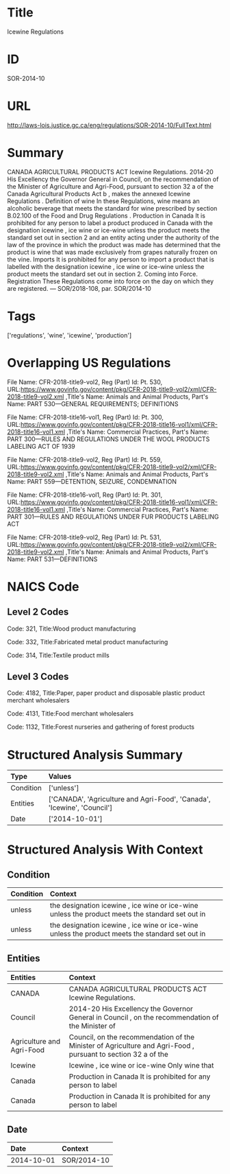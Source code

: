 # Title
Icewine Regulations


# ID
SOR-2014-10

# URL
http://laws-lois.justice.gc.ca/eng/regulations/SOR-2014-10/FullText.html


# Summary
CANADA AGRICULTURAL PRODUCTS ACT Icewine Regulations.
2014-20 His Excellency the Governor General in Council, on the recommendation of the Minister of Agriculture and Agri-Food, pursuant to section 32 a  of the  Canada Agricultural Products Act b , makes the annexed  Icewine Regulations .
Definition of  wine In these Regulations,  wine  means an alcoholic beverage that meets the standard for wine prescribed by section B.02.100 of the  Food and Drug Regulations .
Production in Canada It is prohibited for any person to label a product produced in Canada with the designation  icewine ,  ice wine  or  ice-wine  unless the product meets the standard set out in section 2 and an entity acting under the authority of the law of the province in which the product was made has determined that the product is wine that was made exclusively from grapes naturally frozen on the vine.
Imports It is prohibited for any person to import a product that is labelled with the designation  icewine ,  ice wine  or  ice-wine  unless the product meets the standard set out in section 2.
Coming into Force.
Registration These Regulations come into force on the day on which they are registered.
— SOR/2018-108, par.
SOR/2014-10 


# Tags
['regulations', 'wine', 'icewine', 'production']


# Overlapping US Regulations
File Name: CFR-2018-title9-vol2, Reg (Part) Id: Pt. 530, URL:https://www.govinfo.gov/content/pkg/CFR-2018-title9-vol2/xml/CFR-2018-title9-vol2.xml
,Title's Name: Animals and Animal Products, Part's Name: PART 530—GENERAL REQUIREMENTS; DEFINITIONS

File Name: CFR-2018-title16-vol1, Reg (Part) Id: Pt. 300, URL:https://www.govinfo.gov/content/pkg/CFR-2018-title16-vol1/xml/CFR-2018-title16-vol1.xml
,Title's Name: Commercial Practices, Part's Name: PART 300—RULES AND REGULATIONS UNDER THE WOOL PRODUCTS LABELING ACT OF 1939

File Name: CFR-2018-title9-vol2, Reg (Part) Id: Pt. 559, URL:https://www.govinfo.gov/content/pkg/CFR-2018-title9-vol2/xml/CFR-2018-title9-vol2.xml
,Title's Name: Animals and Animal Products, Part's Name: PART 559—DETENTION, SEIZURE, CONDEMNATION

File Name: CFR-2018-title16-vol1, Reg (Part) Id: Pt. 301, URL:https://www.govinfo.gov/content/pkg/CFR-2018-title16-vol1/xml/CFR-2018-title16-vol1.xml
,Title's Name: Commercial Practices, Part's Name: PART 301—RULES AND REGULATIONS UNDER FUR PRODUCTS LABELING ACT

File Name: CFR-2018-title9-vol2, Reg (Part) Id: Pt. 531, URL:https://www.govinfo.gov/content/pkg/CFR-2018-title9-vol2/xml/CFR-2018-title9-vol2.xml
,Title's Name: Animals and Animal Products, Part's Name: PART 531—DEFINITIONS




# NAICS Code
## Level 2 Codes
Code: 321, Title:Wood product manufacturing

Code: 332, Title:Fabricated metal product manufacturing

Code: 314, Title:Textile product mills




## Level 3 Codes
Code: 4182, Title:Paper, paper product and disposable plastic product merchant wholesalers

Code: 4131, Title:Food merchant wholesalers

Code: 1132, Title:Forest nurseries and gathering of forest products







# Structured Analysis Summary
| Type      | Values                                                                  |
|:----------|:------------------------------------------------------------------------|
| Condition | ['unless']                                                              |
| Entities  | ['CANADA', 'Agriculture and Agri-Food', 'Canada', 'Icewine', 'Council'] |
| Date      | ['2014-10-01']                                                          |


# Structured Analysis With Context
 


## Condition
| Condition   | Context                                                                                         |
|:------------|:------------------------------------------------------------------------------------------------|
| unless      | the designation icewine , ice wine or ice-wine unless the product meets the standard set out in |
| unless      | the designation icewine , ice wine or ice-wine unless the product meets the standard set out in |


## Entities
| Entities                  | Context                                                                                                       |
|:--------------------------|:--------------------------------------------------------------------------------------------------------------|
| CANADA                    | CANADA  AGRICULTURAL PRODUCTS ACT Icewine Regulations.                                                        |
| Council                   | 2014-20 His Excellency the Governor General in  Council , on the recommendation of the Minister of            |
| Agriculture and Agri-Food | Council, on the recommendation of the Minister of Agriculture and Agri-Food , pursuant to section 32 a of the |
| Icewine                   | Icewine , ice wine or ice-wine Only wine that                                                                 |
| Canada                    | Production in  Canada It is prohibited for any person to label                                                |
| Canada                    | Production in  Canada It is prohibited for any person to label                                                |


## Date
| Date       | Context     |
|:-----------|:------------|
| 2014-10-01 | SOR/2014-10 |



